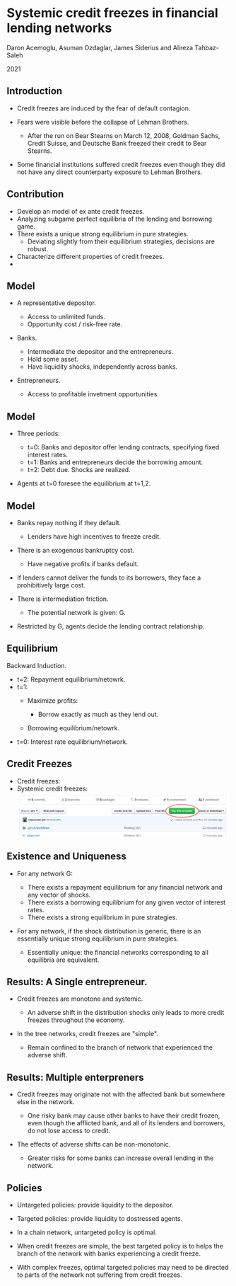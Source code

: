 <!--
theme: gaia
class:
 - invert
headingDivider: 2 
paginate: true
-->

<!--
_class:
 - lead
 - invert
-->

# Systemic credit freezes in financial lending networks

Daron Acemoglu, Asuman Ozdaglar, James Siderius and Alireza Tahbaz-Saleh

2021 

## Introduction
- Credit freezes are induced by the fear of default contagion.
 
- Fears were visible before the collapse of Lehman Brothers.
  - After the run on Bear Stearns on March 12, 2008, Goldman Sachs, Credit Suisse, and Deutsche Bank freezed their credit to Bear Stearns.

- Some financial institutions suffered credit freezes even though they did not have any direct counterparty exposure to Lehman Brothers.
  
## Contribution
- Develop an model of ex ante credit freezes.
- Analyzing subgame perfect equilibria of the lending and borrowing game.
- There exists a unique strong equilibrium in pure strategies.
  - Deviating slightly from their equilibrium strategies, decisions are robust.
- Characterize different properties of credit freezes. 
- 
## Model

- A representative depositor.
  - Access to unlimited funds.
  - Opportunity cost / risk-free rate.
 
- Banks.
  - Intermediate the depositor and the entrepreneurs.
  - Hold some asset. 
  - Have liquidity shocks, independently across banks.

- Entrepreneurs.
  - Access to profitable invetment opportunities.


## Model
- Three periods:
  - t=0: Banks and depositor offer lending contracts, specifying fixed interest rates.
  - t=1: Banks and entrepreneurs decide the borrowing amount.
  - t=2: Debt due. Shocks are realized. 

- Agents at t=0 foresee the equilibrium at t=1,2.

## Model
- Banks repay nothing if they default.
  - Lenders have high incentives to freeze credit.

- There is an exogenous bankruptcy cost.
  - Have negative profits if banks default.
  
- If lenders cannot deliver the funds to its borrowers, they face a prohibitively large cost.
  

- There is intermediation friction.
  - The potential network is given: G.
- Restricted by G, agents decide the lending contract relationship.


## Equilibrium
Backward Induction.
- t=2: Repayment equilibrium/netowrk.
- t=1: 
  - Maximize profits: 
    - Borrow exactly as much as they lend out.
    
  - Borrowing equilibrium/netowrk.
- t=0: Interest rate equilibrium/network.





## Credit Freezes
- Credit freezes:
- Systemic credit freezes:
![](img/use-template.png)

## Existence and Uniqueness
- For any network G:
  - There exists a repayment equilibrium for any financial network and any vector of shocks.
  - There exists a borrowing equilibrium for any given vector of interest rates.
  - There exists a strong equilibrium in pure strategies. 

- For any network, if the shock distribution is generic, there is an essentially unique strong equilibrium in pure strategies.
  - Essentially unique: the financial networks corresponding to all equilibria are equivalent.

## Results: A Single entrepreneur.
- Credit freezes are monotone and systemic.
  - An adverse shift in the distribution shocks only leads to more credit freezes throughout the economy. 

- In the tree networks, credit freezes are "simple".
  -  Remain confined to the branch of network that experienced the adverse shift.
## Results: Multiple enterpreners
- Credit freezes may originate not with the affected bank but somewhere else in the network.
  - One risky bank may cause other banks to have their credit frozen, even though the afflicted bank, and all of its lenders and borrowers, do not lose access to credit.

- The effects of adverse shifts can be non-monotonic.
  - Greater risks for some banks can increase overall lending in the network.

## Policies
- Untargeted policies: provide liquidity to the depositor.
- Targeted policies: provide liquidity to dostressed agents.

- In a chain network, untargeted policy is optimal.
- When credit freezes are simple, the best targeted policy is to helps the branch of the network with banks experiencing a credit freeze.
- With complex freezes, optimal targeted policies may need to be directed to parts of the network not suffering from credit freezes.
